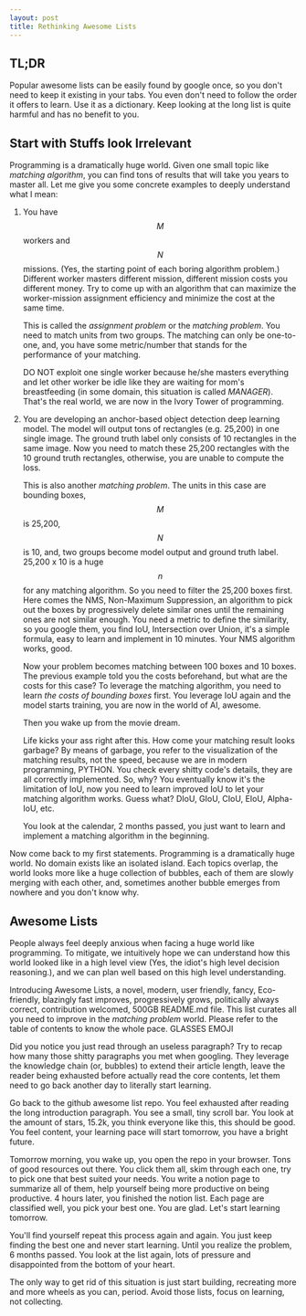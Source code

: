 ```yaml
---
layout: post
title: Rethinking Awesome Lists
---
```


TL;DR
-----
Popular awesome lists can be easily found by google once, so you don't need to
keep it existing in your tabs. You even don't need to follow the order it
offers to learn. Use it as a dictionary. Keep looking at the long list is quite
harmful and has no benefit to you.


Start with Stuffs look Irrelevant
---------------------------------

Programming is a dramatically huge world. Given one small topic like *matching
algorithm*, you can find tons of results that will take you years to master all.
Let me give you some concrete examples to deeply understand what I mean:

1. You have $$M$$ workers and $$N$$ missions. (Yes, the starting point of each
boring algorithm problem.) Different worker masters different mission,
different mission costs you different money. Try to come up with an algorithm
that can maximize the worker-mission assignment efficiency and minimize the cost
at the same time.

    This is called the *assignment problem* or the *matching problem*. You need
    to match units from two groups. The matching can only be one-to-one, and,
    you have some metric/number that stands for the performance of your
    matching.

    DO NOT exploit one single worker because he/she masters everything and let
    other worker be idle like they are waiting for mom's breastfeeding (in some
    domain, this situation is called *MANAGER*). That's the real world, we are
    now in the Ivory Tower of programming.

2. You are developing an anchor-based object detection deep learning model. The
model will output tons of rectangles (e.g. 25,200) in one single image. The
ground truth label only consists of 10 rectangles in the same image. Now you
need to match these 25,200 rectangles with the 10 ground truth rectangles,
otherwise, you are unable to compute the loss.

    This is also another *matching problem*. The units in this case are
    bounding boxes, $$M$$ is 25,200, $$N$$ is 10, and, two groups become model
    output and ground truth label. 25,200 x 10 is a huge $$n$$ for any matching
    algorithm. So you need to filter the 25,200 boxes first. Here comes the
    NMS, Non-Maximum Suppression, an algorithm to pick out the boxes by
    progressively delete similar ones until the remaining ones are not similar
    enough. You need a metric to define the similarity, so you google them, you
    find IoU, Intersection over Union, it's a simple formula, easy to learn and
    implement in 10 minutes. Your NMS algorithm works, good.

    Now your problem becomes matching between 100 boxes and 10 boxes. The
    previous example told you the costs beforehand, but what are the costs for
    this case? To leverage the matching algorithm, you need to learn *the costs
    of bounding boxes* first. You leverage IoU again and the model starts
    training, you are now in the world of AI, awesome.

    Then you wake up from the movie dream.

    Life kicks your ass right after this. How come your matching result looks
    garbage? By means of garbage, you refer to the visualization of the
    matching results, not the speed, because we are in modern programming,
    PYTHON. You check every shitty code's details, they are all correctly
    implemented. So, why? You eventually know it's the limitation of IoU, now
    you need to learn improved IoU to let your matching algorithm works. Guess
    what? DIoU, GIoU, CIoU, EIoU, Alpha-IoU, etc.

    You look at the calendar, 2 months passed, you just want to learn and
    implement a matching algorithm in the beginning.


Now come back to my first statements. Programming is a dramatically huge world.
No domain exists like an isolated island. Each topics overlap, the world looks
more like a huge collection of bubbles, each of them are slowly merging with each
other, and, sometimes another bubble emerges from nowhere and you don't know
why.

Awesome Lists
-------------

People always feel deeply anxious when facing a huge world like programming. To
mitigate, we intuitively hope we can understand how this world looked like in a
high level view (Yes, the idiot's high level decision reasoning.), and we can
plan well based on this high level understanding.

Introducing Awesome Lists, a novel, modern, user friendly, fancy, Eco-friendly,
blazingly fast improves, progressively grows, politically always correct,
contribution welcomed, 500GB README.md file. This list curates all you need to
improve in the *matching problem* world. Please refer to the table of contents
to know the whole pace. GLASSES EMOJI

Did you notice you just read through an useless paragraph? Try to recap how
many those shitty paragraphs you met when googling. They leverage the knowledge
chain (or, bubbles) to extend their article length, leave the reader being
exhausted before actually read the core contents, let them need to go back
another day to literally start learning.

Go back to the github awesome list repo. You feel exhausted after reading the
long introduction paragraph. You see a small, tiny scroll bar. You look at the
amount of stars, 15.2k, you think everyone like this, this should be good. You
feel content, your learning pace will start tomorrow, you have a bright future.

Tomorrow morning, you wake up, you open the repo in your browser. Tons of good
resources out there. You click them all, skim through each one, try to pick one
that best suited your needs. You write a notion page to summarize all of them,
help yourself being more productive on being productive. 4 hours later,
you finished the notion list. Each page are classified well, you pick your best
one. You are glad. Let's start learning tomorrow.

You'll find yourself repeat this process again and again. You just keep finding
the best one and never start learning. Until you realize the problem, 6 months
passed. You look at the list again, lots of pressure and disappointed from the
bottom of your heart.

The only way to get rid of this situation is just start building, recreating
more and more wheels as you can, period. Avoid those lists, focus on learning,
not collecting.
